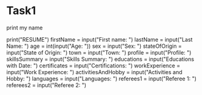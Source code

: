 # Task1
 print my name

print("RESUME")
firstName = input("First name: ")
lastName = input("Last Name: ")
age = int(input("Age: "))
sex = input("Sex: ")
stateOfOrigin = input("State of Origin: ")
town = input("Town: ")
profile = input("Profile: ")
skillsSummary = input("Skills Summary: ")
educations = input("Educations with Date: ")
certificates = input("Certifications: ")
workExperience = input("Work Experience: ")
activitiesAndHobby = input("Activities and Hobby: ")
languages = input("Languages: ")
referees1 = input("Referee 1: ")
referees2 = input("Referee 2: ")
